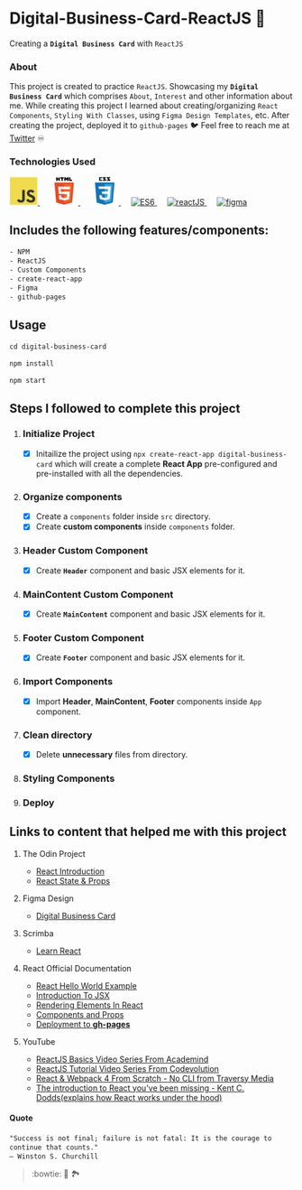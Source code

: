 # Digital-Business-Card-ReactJS 🎴

Creating a **`Digital Business Card`** with `ReactJS`

<!-- ## [Live Preview](https://hmjatt.github.io/Digital-Business-Card-ReactJS/) -->

<!-- ![This is an image](https://github.com/hmjatt/hmjatt.github.io/blob/master/images/react-facts/React-Facts.png)
![This is an image](https://github.com/hmjatt/hmjatt.github.io/blob/master/images/react-facts/React-Facts-mobile.png)  -->

### About

This project is created to practice `ReactJS`. Showcasing my **`Digital Business Card`** which comprises `About`, `Interest` and other information about me. While creating this project I learned about creating/organizing `React Components`, `Styling With Classes`, using `Figma Design Templates`, etc. After creating the project, deployed it to `github-pages` :bird: Feel free to reach me at [Twitter](https://twitter.com/hmjatt/) :infinity:

### Technologies Used

<a href="https://developer.mozilla.org/en-US/docs/Web/JavaScript" target="_blank" rel="noreferrer"> <img src="https://raw.githubusercontent.com/devicons/devicon/master/icons/javascript/javascript-original.svg" alt="javascript" width="50" height="50"/> </a> &emsp; <a href="https://www.w3.org/html/" target="_blank" rel="noreferrer"> <img src="https://raw.githubusercontent.com/devicons/devicon/master/icons/html5/html5-original-wordmark.svg" alt="html5" width="50" height="50"/> </a> &emsp; <a href="https://www.w3schools.com/css/" target="_blank" rel="noreferrer"> <img src="https://raw.githubusercontent.com/devicons/devicon/master/icons/css3/css3-original-wordmark.svg" alt="css3" width="50" height="50"/> </a> &emsp; <a href="https://www.w3schools.com/js/js_es6.asp" target="_blank" rel="noreferrer"> <img src="https://camo.githubusercontent.com/792f7fce1ff8bfac6d0524a21b69161cdc6080a3c4e39979f21d5f8489d6fdd3/68747470733a2f2f692e626c6f67732e65732f3534356366382f6573362d6c6f676f2f6f726967696e616c2e706e67" alt="ES6" width="50" height="50"/> </a> &emsp; <a href="https://reactjs.org/" target="_blank" rel="noreferrer"> <img src="https://upload.wikimedia.org/wikipedia/commons/a/a7/React-icon.svg" alt="reactJS" width="50" height="50"/> </a> &emsp; <a href="https://www.figma.com/" target="_blank" rel="noreferrer"> <img src="https://upload.wikimedia.org/wikipedia/commons/a/ad/Figma-1-logo.png" alt="figma" width="70" height="50"/> </a>

## Includes the following features/components:

    - NPM
    - ReactJS
    - Custom Components
    - create-react-app
    - Figma
    - github-pages

## Usage

```
cd digital-business-card

```

```
npm install

```

```
npm start

```

## Steps I followed to complete this project

1. ### Initialize Project

    - [x] Initailize the project using `npx create-react-app digital-business-card` which will create a complete **React App** pre-configured and pre-installed with all the dependencies.

2. ### Organize components

    - [x] Create a `components` folder inside `src` directory.
    - [x] Create **custom components** inside `components` folder.

3. ### Header Custom Component

    - [x] Create **`Header`** component and basic JSX elements for it.

4. ### MainContent Custom Component

    - [x] Create **`MainContent`** component and basic JSX elements for it.

5. ### Footer Custom Component

    - [x] Create **`Footer`** component and basic JSX elements for it.

6. ### Import Components

    - [x] Import **Header**, **MainContent**, **Footer** components inside `App` component.

7. ### Clean directory

    - [x] Delete **unnecessary** files from directory.

8. ### Styling Components

 <!-- - [x] Style `Header` component.
 - [x] Added Style to `body` element and `App` component.
 - [x] Add **className** to `MainContent` component's elements.
 - [x] Style `MainContent` component.
 - [x] Style **bullet** points in `MainContent` component.
 - [x] Add **React Logo** in `MainContent` component.
 - [x] Style `Footer` component. -->

9. ### Deploy
 <!-- - [x] Use Official Documentation([link](https://create-react-app.dev/docs/deployment/)) to push project  to **GitHub Pages** -->

## Links to content that helped me with this project

1. The Odin Project

    - [React Introduction](https://www.theodinproject.com/lessons/node-path-javascript-react-introduction)
    - [React State & Props](https://www.theodinproject.com/lessons/node-path-javascript-state-and-props)

2. Figma Design

    - [Digital Business Card](https://www.figma.com/file/4ctPLUvIn5b5Ep6YPOZWWd/Digital-Business-Card?node-id=0%3A1)

3. Scrimba

    - [Learn React](https://scrimba.com/learn/learnreact)

4. React Official Documentation

    - [React Hello World Example](https://reactjs.org/docs/hello-world.html)
    - [Introduction To JSX](https://reactjs.org/docs/introducing-jsx.html)
    - [Rendering Elements In React](https://reactjs.org/docs/rendering-elements.html)
    - [Components and Props](https://reactjs.org/docs/components-and-props.html)
    - [Deployment to **gh-pages**](https://create-react-app.dev/docs/deployment/)

5. YouTube
    - [ReactJS Basics Video Series From Academind](https://www.youtube.com/watch?v=JPT3bFIwJYA&list=PL55RiY5tL51oyA8euSROLjMFZbXaV7skS)
    - [ReactJS Tutorial Video Series From Codevolution](https://www.youtube.com/watch?v=QFaFIcGhPoM&list=PLC3y8-rFHvwgg3vaYJgHGnModB54rxOk3&index=2)
    - [React & Webpack 4 From Scratch - No CLI from Traversy Media](https://www.youtube.com/watch?v=deyxI-6C2u4)
    - [The introduction to React you've been missing - Kent C. Dodds(explains how React works under the hood)](https://www.youtube.com/watch?v=SAIdyBFHfVU)

#### Quote

    "Success is not final; failure is not fatal: It is the courage to continue that counts."
    — Winston S. Churchill

> :bowtie: :stars: :national_park:
